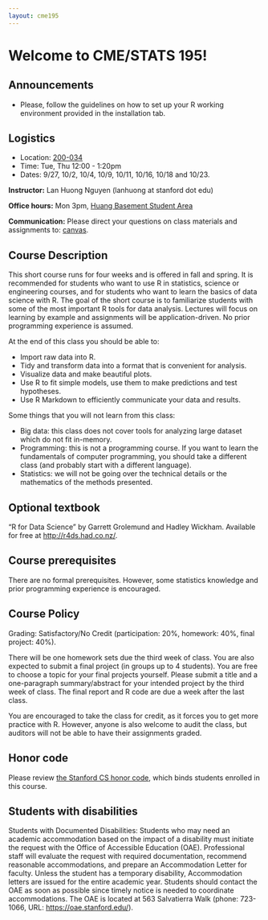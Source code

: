```yaml
---
layout: cme195
---
```


# [](#welcome) Welcome to CME/STATS 195!


## [](#announcements) Announcements

* Please, follow the guidelines on how to set up your R working
environment provided in the installation tab.

## [](#logistics) Logistics

* Location: [200-034](https://campus-map.stanford.edu/?id=01-200&lat=37.42807156&lng=-122.16855824&zoom=17&srch=200-034)
* Time: Tue, Thu 12:00 - 1:20pm
* Dates: 9/27, 10/2, 10/4, 10/9, 10/11, 10/16, 10/18 and 10/23.

**Instructor:** Lan Huong Nguyen (lanhuong at stanford dot edu)

**Office hours:** Mon 3pm, [Huang Basement Student Area](https://campus-map.stanford.edu/?id=04-080&lat=37.42787956&lng=-122.17429865&zoom=17&srch=huang)

**Communication:** Please direct your questions on class materials and
assignments to: [canvas](https://canvas.stanford.edu).

## [](#course) Course Description

This short course runs for four weeks and is offered in fall and spring. 
It is recommended for students who want to use R in statistics, science
or engineering courses, and for students who want to learn the basics of data 
science with R. The goal of the short course is to familiarize students with 
some of the most important R tools for data analysis. Lectures will focus 
on learning by example and assignments will be application-driven. 
No prior programming experience is assumed.

At the end of this class you should be able to:

- Import raw data into R.
- Tidy and transform data into a format that is convenient for analysis.
- Visualize data and make beautiful plots.
- Use R to fit simple models, use them to make predictions and test hypotheses.
- Use R Markdown to efficiently communicate your data and results.

Some things that you will not learn from this class:

- Big data: this class does not cover tools for analyzing large dataset which 
do not fit in-memory.
- Programming: this is not a programming course. If you want to learn the 
fundamentals of computer programming, you should take a different class 
(and probably start with a different language).
- Statistics: we will not be going over the technical details or the mathematics 
of the methods presented.


## [](#textbook) Optional textbook

“R for Data Science” by Garrett Grolemund and Hadley Wickham. 
Available for free at http://r4ds.had.co.nz/.


## [](#prereq) Course prerequisites

There are no formal prerequisites. However, some statistics knowledge and prior 
programming experience is encouraged.


## [](#policy) Course Policy

Grading: Satisfactory/No Credit (participation: 20%, homework: 40%, 
final project: 40%).

There will be one homework sets due the third week of class. 
You are also expected to submit a final project (in groups up to 4 students).
You are free to choose a topic for your final projects yourself. Please submit 
a title and a one-paragraph summary/abstract for your intended project by the 
third week of class. The final report and R code are due a week after the last 
class.

You are encouraged to take the class for credit, as it forces you to get more
practice with R. However, anyone is also welcome to audit the class, but
auditors will not be able to have their assignments graded.

## [](#honorcode) Honor code

Please review 
[the Stanford CS honor code](https://cs.stanford.edu/degrees/ug/HonorCode.shtml), 
which binds students enrolled in this course.


## [](#accessibility) Students with disabilities

Students with Documented Disabilities: Students who may need an academic 
accommodation based on the impact of a disability must initiate the request 
with the Office of Accessible Education (OAE). Professional staff will 
evaluate the request with required documentation, recommend reasonable 
accommodations, and prepare an Accommodation Letter for faculty. Unless the 
student has a temporary disability, Accommodation letters are issued for the 
entire academic year. Students should contact the OAE as soon as possible since 
timely notice is needed to coordinate accommodations. The OAE is located at 
563 Salvatierra Walk (phone: 723-1066, URL: https://oae.stanford.edu/).


